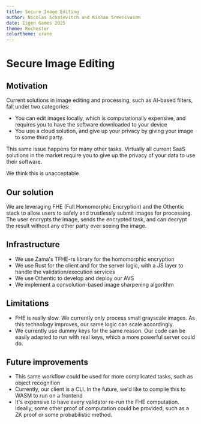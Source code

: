 ```yaml
---
title: Secure Image Editing
author: Nicolas Schaievitch and Kishan Sreenivasan
date: Eigen Games 2025
theme: Rochester
colortheme: crane
---
```


# Secure Image Editing

## Motivation

Current solutions in image editing and processing, such as AI-based filters, fall under two categories:

- You can edit images locally, which is computationally expensive, and requires you to have the software downloaded to your device
- You use a cloud solution, and give up your privacy by giving your image to some third party.

This same issue happens for many other tasks. Virtually all current SaaS solutions in the market require you to give up the privacy of your data to use their software.

We think this is unacceptable

## Our solution

We are leveraging FHE (Full Homomorphic Encryption) and the Othentic stack to allow users to safely and trustlessly submit images for processing. The user encrypts the image, sends the encrypted task, and can decrypt the result without any other party ever seeing the image.

## Infrastructure

- We use Zama's TFHE-rs library for the homomorphic encryption
- We use Rust for the client and for the server logic, with a JS layer to handle the validation/execution services
- We use Othentic to develop and deploy our AVS
- We implement a convolution-based image sharpening algorithm

## Limitations

- FHE is really slow. We currently only process small grayscale images. As this technology improves, our same logic can scale accordingly.
- We currently use dummy keys for the same reason. Our code can be easily adapted to run with real keys, which a more powerful server could do.

## Future improvements

- This same workflow could be used for more complicated tasks, such as object recognition
- Currently, our client is a CLI. In the future, we'd like to compile this to WASM to run on a frontend
- It's expensive to have every validator re-run the FHE computation. Ideally, some other proof of computation could be provided, such as a ZK proof or some probabilistic method.
